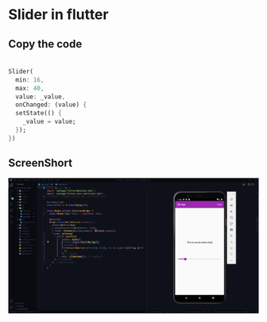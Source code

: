 # Slider in flutter

## Copy the code
```dart

Slider(
  min: 16,
  max: 40,
  value: _value,
  onChanged: (value) {
  setState(() {
    _value = value;
  });
})

```


## ScreenShort
![](imgs/Screenshot_2.png)
